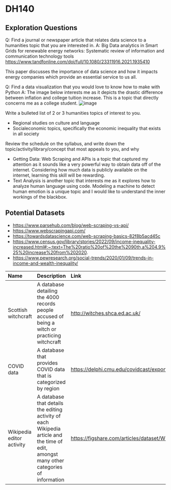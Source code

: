 # DH140

## Exploration Questions
Q: Find a journal or newspaper article that relates data science to a humanities topic that you are interested in.
A: Big Data analytics in Smart Grids for renewable energy networks: Systematic review of information and communication technology tools https://www.tandfonline.com/doi/full/10.1080/23311916.2021.1935410

This paper discusses the importance of data science and how it impacts energy companies which provide an essential service to us all.

Q: Find a data visualization that you would love to know how to make with Python
A: The image below interests me as it depicts the drastic difference between inflation and college tuition increase. This is a topic that directly concerns me as a college student. 
![image](https://user-images.githubusercontent.com/61172425/217426129-4b6cfd4b-3d91-4e04-b659-3aad0039b40a.png)

Write a bulleted list of 2 or 3 humanities topics of interest to you.
- Regional studies on culture and language
- Socialeconomic topics, specifically the economic inequality that exists in all society

Review the schedule on the syllabus, and write down the topic/activity/library/concept that most appeals to you, and why
- Getting Data: Web Scraping and APIs is a topic that captured my attention as it sounds like a very powerful way to obtain data off of the internet. Considering how much data is publicly available on the internet, learning this skill will be rewarding.
- Text Analysis is another topic that interests me as it explores how to analyze human language using code. Modeling a machine to detect human emotion is a unique topic and I would like to understand the inner workings of the blackbox.

## Potential Datasets
- https://www.parsehub.com/blog/web-scraping-vs-api/
- https://www.webscrapingapi.com/
- https://towardsdatascience.com/web-scraping-basics-82f8b5acd45c
- https://www.census.gov/library/stories/2022/09/income-inequality-increased.html#:~:text=The%20ratio%20of%20the%2090th,a%204.9%25%20increase%20from%202020.
- https://www.pewresearch.org/social-trends/2020/01/09/trends-in-income-and-wealth-inequality/

| Name          | Description   | Link  |
|:------------- |:--------------| :-----|
|Scottish witchcraft|A database detailing the 4000 records people accused of being a witch or practicing witchcraft|http://witches.shca.ed.ac.uk/|
|COVID data|A database that provides COVID data that is categorized by region|https://delphi.cmu.edu/covidcast/export/|
|Wikipedia editor activity|A database that details the editing activity of each Wikipedia article and the time of edit, amongst many other categories of information|https://figshare.com/articles/dataset/Wikimedia_editor_activity_monthly_/1553296|
